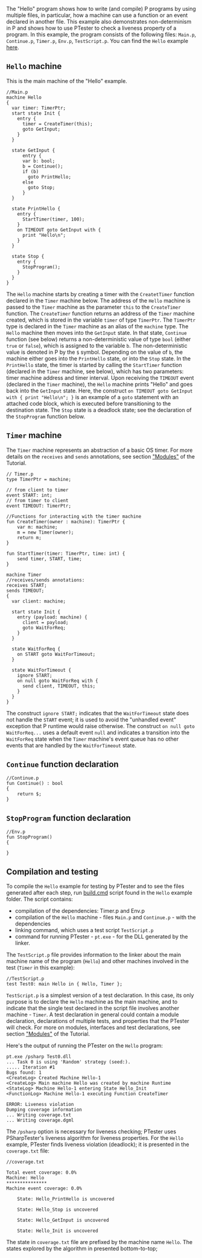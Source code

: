 The "Hello" program shows how to write (and compile) P programs by using multiple files, in particular, how a machine can use a function or an event declared in another file. This example also demonstrates non-determinism in P and shows how to use PTester to check a liveness property of a program.
In this example, the program consists of the following files: `Main.p`, `Continue.p`, `Timer.p`, `Env.p`, `TestScript.p`.
You can find the `Hello` example [here](https://github.com/p-org/P/tree/master/Tutorial/Hello).

## `Hello` machine

This is the main machine of the "Hello" example. 
```
//Main.p
machine Hello
{
  var timer: TimerPtr;
  start state Init {  
    entry { 	
      timer = CreateTimer(this);
      goto GetInput; 
    } 
  }

  state GetInput {
	  entry {
      var b: bool;
      b = Continue();
      if (b) 
        goto PrintHello;
      else
        goto Stop;
	  }
  }

  state PrintHello {
    entry {
      StartTimer(timer, 100);
    }
    on TIMEOUT goto GetInput with {
      print "Hello\n";      
    }
  }

  state Stop { 
    entry {
      StopProgram();
    }
  }
}
```
The `Hello` machine starts by creating a timer with the `CreatetTimer` function declared in the `Timer` machine below. The address of the `Hello` machine is passed to the `Timer` machine as the parameter `this` to the `CreateTimer` function. The `CreateTimer` function returns an address of the `Timer` machine created, which is stored in the variable `timer` of type `TimerPtr`. The `TimerPtr` type is declared in the `Timer` machine as an alias of the `machine` type.
The  `Hello` machine then moves into the `GetInput` state. In that state, `Continue` function (see below) returns a non-deterministic value of type `bool` (either `true` or `false`), which is assigned to the variable `b`. The non-deterministic value is denoted in P by the `$` symbol. Depending on the value of `b`, the machine either goes into the `PrintHello` state, or into the `Stop` state.  In the `PrintHello` state, the timer is started by calling the `StartTimer` function (declared in the `Timer` machine, see below), which has two parameters: timer machine address and timer interval. Upon receiving the `TIMEOUT` event (declared in the `Timer` machine), the `Hello` machine prints "Hello" and goes back into the `GetInput` state. Here, the construct `on TIMEOUT goto GetInput with { print "Hello\n"; }` is an example of a `goto` statement with an attached code block, which is executed before transitioning to the destination state.
The `Stop` state is a deadlock state; see the declaration of the `StopProgram` function below.

## `Timer` machine

The `Timer` machine represents an abstraction of a basic OS timer. For more details on the `receives` and `sends` annotations, see section ["Modules"](https://github.com/p-org/P/wiki/Modules) of the Tutorial.

```
// Timer.p
type TimerPtr = machine;

// from client to timer
event START: int;
// from timer to client
event TIMEOUT: TimerPtr;

//Functions for interacting with the timer machine
fun CreateTimer(owner : machine): TimerPtr {
	var m: machine;
	m = new Timer(owner);
	return m;
}

fun StartTimer(timer: TimerPtr, time: int) {
	send timer, START, time;
}

machine Timer
//receives/sends annotations:
receives START;
sends TIMEOUT;
{
  var client: machine;

  start state Init {
    entry (payload: machine) {
      client = payload;
      goto WaitForReq;
    }
  }

  state WaitForReq {
    on START goto WaitForTimeout;
  }

  state WaitForTimeout {
    ignore START;
    on null goto WaitForReq with { 
	  send client, TIMEOUT, this; 
	}
  }
}
```
The construct `ignore START;` indicates that the `WaitForTimeout` state does not handle the `START` event; it is used to avoid the "unhandled event" exception that P runtime would raise otherwise.
The construct `on null goto WaitForReq...` uses a default event `null` and indicates a transition into the `WaitForReq` state when the `Timer` machine's event queue has no other events that are handled by the `WaitForTimeout` state. 


## `Continue` function declaration
```
//Continue.p
fun Continue() : bool
{ 
    return $;
}
```
## `StopProgram` function declaration 
```
//Env.p
fun StopProgram()
{
    
}
```

## Compilation and testing
To compile the `Hello` example for testing by PTester and to see the files generated after each step, run [build.cmd](https://github.com/p-org/P/blob/master/Tutorial/Hello/build.cmd) script found in the `Hello` example folder.
The script contains:
* compilation of the dependencies: Timer.p and Env.p
* compilation of the `Hello` machine - files `Main.p` and `Continue.p` - with the dependencies
* linking command, which uses a test script `TestScript.p`
* command for running PTester - `pt.exe` - for the DLL generated by the linker.

The `TestScript.p` file provides information to the linker about the main machine name of the program (`Hello`) and other machines involved in the test (`Timer` in this example):
```
//TestScript.p
test Test0: main Hello in { Hello, Timer };
```
`TestScript.p` is a simplest version of a test declaration. In this case, its only purpose is to declare the `Hello` machine as the main machine, and to indicate that the single test declared in the script file involves another machine - `Timer`. A test declaration in general could contain a module declaration, declarations of multiple tests, and properties that the PTester will check. For more on modules, interfaces and test declarations, see section ["Modules"](https://github.com/p-org/P/wiki/Modules) of the Tutorial.

Here's the output of running the PTester on the `Hello` program:
```
pt.exe /psharp Test0.dll
... Task 0 is using 'Random' strategy (seed:).
..... Iteration #1
Bugs found: 1
<CreateLog> Created Machine Hello-1
<CreateLog> Main machine Hello was created by machine Runtime
<StateLog> Machine Hello-1 entering State Hello_Init
<FunctionLog> Machine Hello-1 executing Function CreateTimer

ERROR: Liveness violation
Dumping coverage information
... Writing coverage.txt
... Writing coverage.dgml
```
The `/psharp` option is necessary for liveness checking; PTester uses PSharpTester's liveness algorithm for liveness properties. For the `Hello` example, PTester finds liveness violation (deadlock); it is presented in the `coverage.txt` file:
```
//coverage.txt

Total event coverage: 0.0%
Machine: Hello
***************
Machine event coverage: 0.0%

	State: Hello_PrintHello is uncovered

	State: Hello_Stop is uncovered

	State: Hello_GetInput is uncovered

	State: Hello_Init is uncovered
```
The state in `coverage.txt` file are prefixed by the machine name `Hello`. The states explored by the algorithm in presented bottom-to-top; 